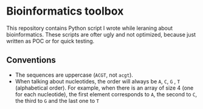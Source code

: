 # Bioinformatics toolbox

This repository contains Python script I wrote while leraning about bioinformatics.
These scripts are ofter ugly and not optimized, because just written as POC or for quick testing.

## Conventions

+ The sequences are uppercase (`ACGT`, not `acgt`).
+ When talking about nucleotides, the order will always be `A`, `C`, `G` , `T` (alphabetical order).
For example, when there is an array of size 4 (one for each nucleotide), the first element
corresponds to `A`, the second to `C`, the third to `G` and the last one to `T`